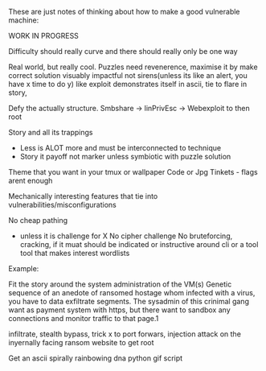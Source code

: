 
These are just notes of thinking about how to make a good vulnerable machine: 

WORK IN PROGRESS


Difficulty should really curve and there should really only be one way

Real world, but really cool. 
Puzzles need revenerence, maximise it by make correct solution visuably impactful not sirens(unless its like an alert, you have x time to do y) like exploit demonstrates itself in ascii, tie to flare in story,

Defy the actually structure.
Smbshare -> linPrivEsc -> Webexploit to then root

Story and all its trappings
- Less is ALOT more and must be interconnected to technique
- Story it payoff not marker unless symbiotic with puzzle solution

Theme that you want in your tmux or wallpaper
Code or Jpg Tinkets - flags arent enough

Mechanically interesting features that tie into vulnerabilities/misconfigurations

No cheap pathing

-  unless it is challenge for X 
No cipher challenge
No bruteforcing, cracking, if it muat should be indicated or instructive around cli or a tool tool that makes interest wordlists

Example: 

Fit the story around the system administration of the VM(s)
Genetic sequence of an anedote of ransomed hostage whom infected with a virus, you have to data exfiltrate segments. The sysadmin of this crinimal gang want as payment system with https, but there want to sandbox any connections and monitor traffic to that page.1

infiltrate, stealth bypass, trick x to port forwars, injection attack on the inyernally facing ransom website to get root 

Get an ascii spirally rainbowing dna python gif script 
